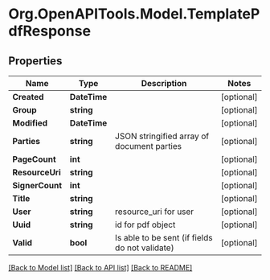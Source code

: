 
# Org.OpenAPITools.Model.TemplatePdfResponse

## Properties

Name | Type | Description | Notes
------------ | ------------- | ------------- | -------------
**Created** | **DateTime** |  | [optional] 
**Group** | **string** |  | [optional] 
**Modified** | **DateTime** |  | [optional] 
**Parties** | **string** | JSON stringified array of document parties | [optional] 
**PageCount** | **int** |  | [optional] 
**ResourceUri** | **string** |  | [optional] 
**SignerCount** | **int** |  | [optional] 
**Title** | **string** |  | [optional] 
**User** | **string** | resource_uri for user | [optional] 
**Uuid** | **string** | id for pdf object | [optional] 
**Valid** | **bool** | Is able to be sent (if fields do not validate) | [optional] 

[[Back to Model list]](../README.md#documentation-for-models)
[[Back to API list]](../README.md#documentation-for-api-endpoints)
[[Back to README]](../README.md)

